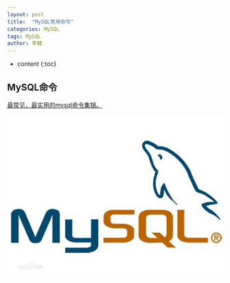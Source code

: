 ```yaml
---
layout: post
title:  "MySQL常用命令"
categories: MySQL
tags: MySQL
author: 李健
---
```

* content
{:toc}
## MySQL命令



[最常见，最实用的mysql命令集锦。](http://note.youdao.com/noteshare?id=418711fadc7005a42a4f65f248ce2565&sub=D002D59841DA4A4DA80006B45054B8BC)

![嘻嘻嘻](/images/mysql/mysql.jpg)

